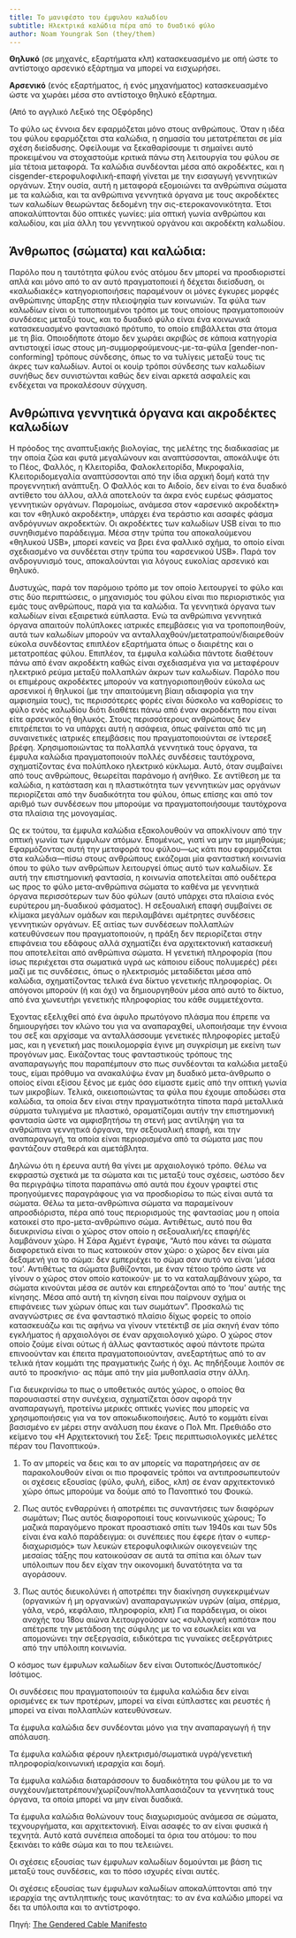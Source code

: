 ```yaml
---
title: Το μανιφέστο του έμφυλου καλωδίου
subtitle: Ηλεκτρικά καλώδια πέρα από το δυαδικό φύλο
author: Noam Youngrak Son (they/them)
---
```

**Θηλυκό** (σε μηχανές, εξαρτήματα κλπ) κατασκευασμένο με οπή ώστε το αντίστοιχο
αρσενικό εξάρτημα να μπορεί να εισχωρήσει.

**Αρσενικό** (ενός εξαρτήματος, ή ενός μηχανήματος) κατασκευασμένο ώστε να χωράει
μέσα στο αντίστοιχο θηλυκό εξάρτημα.

(Από το αγγλικό Λεξικό της Οξφόρδης)

Το φύλο ως έννοια δεν εφαρμόζεται μόνο στους ανθρώπους. Όταν η ιδέα του
φύλου εφαρμόζεται στα καλώδια, η σημασία του μετατρέπεται σε μία σχέση
διείσδυσης. Οφείλουμε να ξεκαθαρίσουμε τι σημαίνει αυτό προκειμένου να
στοχαστούμε κριτικά πάνω στη λειτουργία του φύλου σε μία τέτοια μεταφορά.
Τα καλώδια συνδέονται μέσα από ακροδέκτες, και η
cisgender-ετεροφυλοφιλική-επαφή γίνεται με την εισαγωγή
γεννητικών οργάνων. Στην ουσία, αυτή η μεταφορά εξομοιώνει τα ανθρώπινα
σώματα με τα καλώδια, και τα ανθρώπινα γεννητικά όργανα με τους ακροδέκτες των
καλωδίων θεωρώντας δεδομένη την σις-ετεροκανονικότητα. Έτσι αποκαλύπτονται δύο
οπτικές γωνίες: μία οπτική γωνία ανθρώπου και καλωδίου, και μία άλλη
του γεννητικού οργάνου και ακροδέκτη καλωδίου.

## Άνθρωπος (σώματα) και καλώδια:

Παρόλο που η ταυτότητα φύλου ενός ατόμου δεν μπορεί να προσδιοριστεί απλά και
μόνο από το αν αυτό πραγματοποιεί ή δέχεται διείσδυση, οι «καλωδιακές»
κατηγοριοποιήσεις παραμένουν οι μόνες έγκυρες μορφές ανθρώπινης ύπαρξης στην
πλειοψηφία των κοινωνιών. Τα φύλα των καλωδίων είναι οι τυποποιημένοι τρόποι με
τους οποίους πραγματοποιούν συνδέσεις μεταξύ τους, και το δυαδικό φύλο είναι ένα
κοινωνικά κατασκευασμένο φαντασιακό πρότυπο, το οποίο επιβάλλεται στα
άτομα με τη βία. Οποιοδήποτε άτομο δεν χωράει ακριβώς σε κάποια κατηγορία
αντιστοιχεί ίσως στους μη-συμμορφούμενους-με-τα-φύλα [gender-non-conforming]
τρόπους σύνδεσης, όπως το να τυλίγεις μεταξύ τους τις άκρες των καλωδίων. Αυτοί
οι κουίρ τρόποι σύνδεσης των καλωδίων συνήθως δεν συνιστώνται καθώς δεν είναι
αρκετά ασφαλείς και ενδέχεται να προκαλέσουν σύγχυση.

## Ανθρώπινα γεννητικά όργανα και ακροδέκτες καλωδίων

Η πρόοδος της αναπτυξιακής βιολογίας, της μελέτης της διαδικασίας με την οποία
ζώα και φυτά μεγαλώνουν και αναπτύσσονται, αποκάλυψε ότι το Πέος, Φαλλός, η
Κλειτορίδα, Φαλοκλειτορίδα, Μικροφαλία, Κλειτοριδομεγαλία αναπτύσσονται από την
ίδια αρχική δομή κατά την προγεννητική ανάπτυξη. Ο Φαλλός και το Αιδοίο, δεν
είναι το ένα δυαδικό αντίθετο του άλλου, αλλά αποτελούν τα άκρα ενός ευρέως φάσματος
γεννητικών οργάνων. Παρομοίως, ανάμεσα στον «αρσενικό ακροδέκτη» και τον
«θηλυκό ακροδέκτη», υπάρχει ένα τεράστιο και ασαφές φάσμα ανδρόγυνων
ακροδεκτών. Οι ακροδέκτες των καλωδίων USB είναι το πιο συνηθισμένο παράδειγμα.
Μέσα στην τρύπα του αποκαλούμενου «θηλυκού USB», μπορεί κανείς να βρει ένα
φαλλικό σχήμα, το οποίο είναι σχεδιασμένο να συνδέεται στην τρύπα του
«αρσενικού USB». Παρά τον ανδρογυνισμό τους, αποκαλούνται για λόγους ευκολίας
αρσενικό και θηλυκό.

Δυστυχώς, παρά τον παρόμοιο τρόπο με τον οποίο λειτουργεί το φύλο και στις δύο
περιπτώσεις, ο μηχανισμός του φύλου είναι πιο περιοριστικός για εμάς τους
ανθρώπους, παρά για τα καλώδια. Τα γεννητικά όργανα των καλωδίων είναι
εξαιρετικά εύπλαστα. Ενώ τα ανθρώπινα γεννητικά όργανα απαιτούν
πολύπλοκες ιατρικές επεμβάσεις για να τροποποιηθούν, αυτά των καλωδίων μπορούν
να ανταλλαχθούν/μετατραπούν/διαιρεθούν εύκολα συνδέοντας επιπλέον εξαρτήματα
όπως ο διαιρέτης και ο μετατροπέας φύλου. Επιπλέον, τα έμφυλα καλώδια πάντοτε
διαθέτουν πάνω από έναν ακροδέκτη καθώς είναι σχεδιασμένα για να μεταφέρουν
ηλεκτρικό ρεύμα μεταξύ πολλαπλών άκρων των καλωδίων. Παρόλο που οι επιμέρους
ακροδέκτες μπορούν να κατηγοριοποιηθούν εύκολα ως αρσενικοί ή θηλυκοί (με την
απαιτούμενη βίαιη αδιαφορία για την αμφισημία τους), τις περισσότερες φορές
είναι δύσκολο να καθορίσεις το φύλο ενός καλωδίου διότι διαθέτει πάνω από έναν
ακροδέκτη που είναι είτε αρσενικός ή θηλυκός. Στους περισσότερους ανθρώπους δεν
επιτρέπεται το να υπάρχει αυτή η ασάφεια, όπως φαίνεται από τις μη συναινετικές
ιατρικές επεμβάσεις που πραγματοποιούνται σε ίντερσεξ βρέφη. Χρησιμοποιώντας τα
πολλαπλά γεννητικά τους όργανα, τα έμφυλα καλώδια πραγματοποιούν πολλές
συνδέσεις ταυτόχρονα, σχηματίζοντας ένα πολύπλοκο ηλεκτρικό κύκλωμα. Αυτό, όταν
συμβαίνει από τους ανθρώπους, θεωρείται παράνομο ή ανήθικο. Σε αντίθεση με τα
καλώδια, η κατάσταση και η πλαστικότητα των γεννητικών μας οργάνων περιορίζεται
από την δυαδικότητα του φύλου, όπως επίσης και από τον αριθμό των συνδέσεων που
μπορούμε να πραγματοποιήσουμε ταυτόχρονα στα πλαίσια της μονογαμίας.

Ως εκ τούτου, τα έμφυλα καλώδια εξακολουθούν να αποκλίνουν από την
οπτική γωνία των έμφυλων ατόμων. Επομένως, γιατί να μην τα μιμηθούμε;
Εφαρμόζοντας αυτή την μεταφορά του φύλου—ως κάτι που εφαρμόζεται στα
καλώδια—πίσω στους ανθρώπους εικάζομαι μία φανταστική κοινωνία όπου το φύλο των
ανθρώπων λειτουργεί όπως αυτό των καλωδίων. Σε αυτή την επιστημονική φαντασία,
η κοινωνία αποτελείται από ουδέτερα ως προς το φύλο μετα-ανθρώπινα σώματα το
καθένα με γεννητικά όργανα περισσότερων των δύο φύλων (αυτό υπάρχει στα πλαίσια
ενός ευρύτερου μη-δυαδικού φάσματος). Η σεξουαλική επαφή συμβαίνει σε κλίμακα
μεγάλων ομάδων και περιλαμβάνει αμέτρητες συνδέσεις γεννητικών οργάνων. Εξ
αιτίας των συνδέσεων πολλαπλών κατευθύνσεων που πραγματοποιούν, η πράξη δεν
περιορίζεται στην επιφάνεια του εδάφους αλλά σχηματίζει ένα αρχιτεκτονική
κατασκευή που αποτελείται από ανθρώπινα σώματα. Η γενετική πληροφορία (που ίσως
περιέχεται στα σωματικά υγρά ως κάποιου είδους πολυμερές) ρέει μαζί με τις
συνδέσεις, όπως ο ηλεκτρισμός μεταδίδεται μέσα από καλώδια, σχηματίζοντας
τελικά ένα δίκτυο γενετικής πληροφορίας. Οι απόγονοι μπορούν (ή και όχι) να
δημιουργηθούν μέσα από αυτό το δίκτυο, από ένα χωνευτήρι γενετικής πληροφορίας
του κάθε συμμετέχοντα.

Έχοντας εξελιχθεί από ένα άφυλο πρωτόγονο πλάσμα που έπρεπε να δημιουργήσει τον
κλώνο του για να αναπαραχθεί, υλοποιήσαμε την έννοια του σεξ και αρχίσαμε να
ανταλλάσσουμε γενετικές πληροφορίες μεταξύ μας, και η γενετική μας
ποικιλομορφία έγινε μη συγκρίσιμη με εκείνη των προγόνων μας. Εικάζοντας τους
φανταστικούς τρόπους της αναπαραγωγής που παραπέμπουν στο πως συνδέονται τα
καλώδια μεταξύ τους, είμαι πρόθυμο να ανακαλύψω έναν μη δυαδικό μετα-άνθρωπο ο
οποίος είναι εξίσου ξένος με εμάς όσο είμαστε εμείς από την οπτική γωνία των
μικροβίων. Τελικά, οικειοποιώντας τα φύλα που έχουμε αποδώσει στα καλώδια, τα
οποία δεν είναι στην πραγματικότητα τίποτα παρά μεταλλικά σύρματα τυλιγμένα με
πλαστικό, οραματίζομαι αυτήν την επιστημονική φαντασία ώστε να αμφισβητήσω τη
στενή μας αντίληψη για τα ανθρώπινα γεννητικά όργανα, την σεξουαλική επαφή, και
την αναπαραγωγή, τα οποία είναι περιορισμένα από τα σώματα μας που φαντάζουν
σταθερά και αμετάβλητα.

Δηλώνω ότι η έρευνα αυτή θα γίνει με αρχαιολογικό τρόπο. Θέλω να εκφραστώ
σχετικά με τα σώματα και τις μεταξύ τους σχέσεις, ωστόσο δεν θα περιγράψω τίποτα
παραπάνω από αυτά που έχουν γραφτεί στις προηγούμενες παραγράφους για να
προσδιορίσω το πώς είναι αυτά τα σώματα. Θέλω τα μετα-ανθρώπινα σώματα να
παραμείνουν απροσδιόριστα, πέρα από τους περιορισμούς της φαντασίας μου η οποία
κατοικεί στο προ-μετα-ανθρώπινο σώμα. Αντιθέτως, αυτό που θα διευκρινίσω είναι ο
χώρος στον οποίο η σεξουαλική/ες επαφή/ές λαμβάνουν χώρο. Η Σάρα Αχμέντ έγραψε,
“Αυτό που κάνει τα σώματα διαφορετικά είναι το πως κατοικούν στον χώρο: ο χώρος
δεν είναι μία δεξαμενή για το σώμα: δεν εμπεριέχει το σώμα σαν αυτό να είναι
‘μέσα του’. Αντιθέτως τα σώματα βυθίζονται, με έναν τέτοιο τρόπο ώστε να γίνουν
ο χώρος στον οποίο κατοικούν· με το να καταλαμβάνουν χώρο, τα σώματα κινούνται
μέσα σε αυτόν και επηρεάζονται από το ‘που’ αυτής της κίνησης. Μέσα από αυτή τη
κίνηση είναι που παίρνουν σχήμα οι επιφάνειες των χώρων όπως και των σωμάτων”.
Προσκαλώ τις αναγνώστριες σε ένα φανταστικό πλαίσιο δίχως φορείς το οποίο
κατασκευάζω και τις αφήνω να γίνουν ντετέκτιβ σε μία σκηνή έναν τόπο εγκλήματος
ή αρχαιολόγοι σε έναν αρχαιολογικό χώρο. Ο χώρος στον οποίο ζούμε είναι ούτως ή
άλλως φανταστικός αφού πάντοτε πρώτα επινοούνταν και έπειτα πραγματοποιούνταν,
ανεξαρτήτως από το αν τελικά ήταν κομμάτι της πραγματικής ζωής ή όχι. Ας
πηδήξουμε λοιπόν σε αυτό το προσκήνιο· ας πάμε από την μία μυθοπλασία στην άλλη.

Για διευκρινίσω το πως ο υποθετικός αυτός χώρος, ο οποίος θα παρουσιαστεί
στην συνέχεια, σχηματίζεται όσον αφορά την αναπαραγωγή, προτείνω μερικές οπτικές
γωνίες που μπορείς να χρησιμοποιήσεις για να τον αποκωδικοποιήσεις. Αυτό το
κομμάτι είναι βασισμένο εν μέρει στην ανάλυση που έκανε ο Πολ Μπ. Πρεθιάδο στo
κείμενο του «Η Αρχιτεκτονική του Σεξ: Τρεις περιπτωσιολογικές μελέτες πέραν του
Πανοπτικού».

1. Το αν μπορείς να δεις και το αν μπορείς να παρατηρήσεις αν σε παρακολουθούν
   είναι οι πιο προφανείς τρόποι να αντιπροσωπευτούν οι σχέσεις εξουσίας (φύλο,
   φυλή, είδος, κλπ) σε έναν αρχιτεκτονικό χώρο όπως μπορούμε να δούμε από το
   Πανοπτικό του Φουκώ.

2. Πως αυτός ενθαρρύνει ή αποτρέπει τις συναντήσεις των διαφόρων σωμάτων; Πως
   αυτός διαφοροποιεί τους κοινωνικούς χώρους; Το μαζικά παραγόμενο προκατ
   προαστιακό σπίτι των 1940s και των 50s είναι ένα καλό παράδειγμα: οι συνέπειες
   που έφερε ήταν ο «υπερ-διαχωρισμός» των λευκών ετεροφυλοφιλικών οικογενειών της
   μεσαίας τάξης που κατοικούσαν σε αυτά τα σπίτια και όλων των υπόλοιπων που δεν
   είχαν την οικονομική δυνατότητα να τα αγοράσουν.

3. Πως αυτός διευκολύνει ή αποτρέπει την διακίνηση συγκεκριμένων (οργανικών ή
   μη οργανικών) αναπαραγωγικών υγρών (αίμα, σπέρμα, γάλα, νερό, κεφάλαιο,
   πληροφορία, κλπ) Για παράδειγμα, οι οίκοι ανοχής του 18ου αιώνα λειτουργούσαν ως
   «συλλογική καπότα» που απέτρεπε την μετάδοση της σύφιλης με το να εσωκλείει και
   να απομονώνει την σεξεργασία, ειδικότερα τις γυναίκες σεξεργάτριες από την
   υπόλοιπη κοινωνία.

Ο κόσμος των έμφυλων καλωδίων δεν είναι Ουτοπικός/Δυστοπικός/Ισότιμος.

Οι συνδέσεις που πραγματοποιούν τα έμφυλα καλώδια δεν είναι ορισμένες εκ των
προτέρων, μπορεί να είναι εύπλαστες και ρευστές ή μπορεί να είναι πολλαπλών
κατευθύνσεων.

Τα έμφυλα καλώδια δεν συνδέονται μόνο για την αναπαραγωγή ή την απόλαυση.

Τα έμφυλα καλώδια φέρουν ηλεκτρισμό/σωματικά υγρά/γενετική πληροφορία/κοινωνική
ιεραρχία και δομή.

Τα έμφυλα καλώδια διαταράσσουν το δυαδικότητα του φύλου με το να
συγχέουν/μετατρέπουν/χωρίζουν/πολλαπλασιάζουν τα γεννητικά τους όργανα, τα οποία
μπορεί να μην είναι δυαδικά.

Τα έμφυλα καλώδια θολώνουν τους διαχωρισμούς ανάμεσα σε σώματα, τεχνουργήματα,
και αρχιτεκτονική. Είναι ασαφές το αν είναι φυσικά ή τεχνητά. Αυτό κατά συνέπεια
αποδομεί τα όρια του ατόμου: το που ξεκινάει το κάθε σώμα και το που
τελειώνει.

Οι σχέσεις εξουσίας των έμφυλων καλωδίων δομούνται με βάση τις μεταξύ τους
συνδέσεις, και το πόσο ισχυρές είναι αυτές.

Οι σχέσεις εξουσίας των έμφυλων καλωδίων αποκαλύπτονται από την ιεραρχία της
αντιληπτικής τους ικανότητας: το αν ένα καλώδιο μπορεί να δει τα υπόλοιπα και το
αντίστροφο.

Πηγή: [The Gendered Cable Manifesto](https://www.d-act.org/cable.html)
